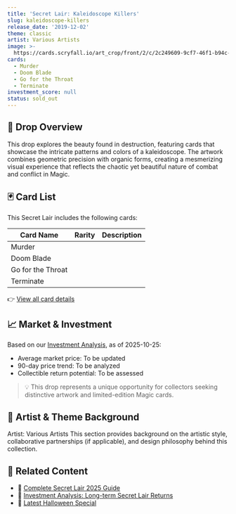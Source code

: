 ```yaml
---
title: 'Secret Lair: Kaleidoscope Killers'
slug: kaleidoscope-killers
release_date: '2019-12-02'
theme: classic
artist: Various Artists
image: >-
  https://cards.scryfall.io/art_crop/front/2/c/2c249609-9cf7-46f1-b94c-9329add966bb.jpg?1726286259
cards:
  - Murder
  - Doom Blade
  - Go for the Throat
  - Terminate
investment_score: null
status: sold_out
---
```


## 💠 Drop Overview
This drop explores the beauty found in destruction, featuring cards that showcase the intricate patterns and colors of a kaleidoscope. The artwork combines geometric precision with organic forms, creating a mesmerizing visual experience that reflects the chaotic yet beautiful nature of combat and conflict in Magic.

## 🃏 Card List
This Secret Lair includes the following cards:

| Card Name | Rarity | Description |
|-----------|---------|-------------|
| Murder |  |  |
| Doom Blade |  |  |
| Go for the Throat |  |  |
| Terminate |  |  |

👉 [View all card details](/cards?drop=kaleidoscope-killers)

## 📈 Market & Investment
Based on our [Investment Analysis](/investment/kaleidoscope-killers), as of 2025-10-25:
- Average market price: To be updated
- 90-day price trend: To be analyzed
- Collectible return potential: To be assessed

> 💡 This drop represents a unique opportunity for collectors seeking distinctive artwork and limited-edition Magic cards.

## 🎨 Artist & Theme Background
Artist: Various Artists
This section provides background on the artistic style, collaborative partnerships (if applicable), and design philosophy behind this collection.

## 🔗 Related Content
- 📰 [Complete Secret Lair 2025 Guide](/news/secret-lair-2025-complete-guide)
- 💼 [Investment Analysis: Long-term Secret Lair Returns](/investment)
- 🎃 [Latest Halloween Special](/drops/secret-scare-superdrop-2025)
